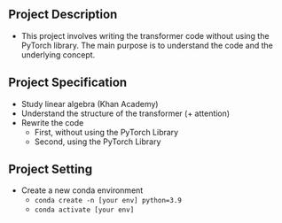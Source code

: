 ## Project Description

- This project involves writing the transformer code without using the PyTorch library. The main purpose is to understand the code and the underlying concept.

## Project Specification

- Study linear algebra (Khan Academy)
- Understand the structure of the transformer (+ attention)
- Rewrite the code
    - First, without using the PyTorch Library
    - Second, using the PyTorch Library
      
## Project Setting

- Create a new conda environment
    - `conda create -n [your env] python=3.9`
    - `conda activate [your env]`
